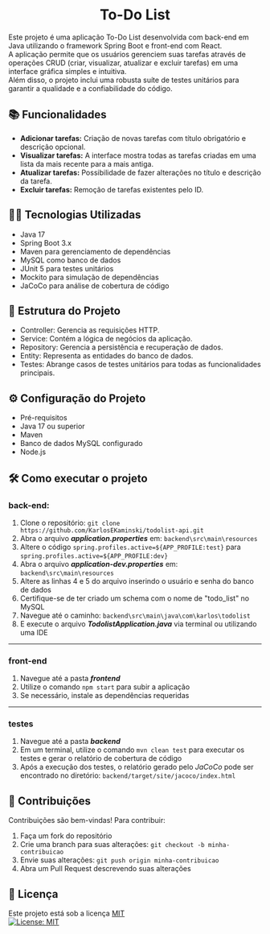 
<h1 align="center">To-Do List</h1>

Este projeto é uma aplicação To-Do List desenvolvida com back-end em Java utilizando o framework Spring Boot e front-end com React.
<br>
A aplicação permite que os usuários gerenciem suas tarefas através de operações CRUD (criar, visualizar, atualizar e excluir tarefas) em uma interface gráfica simples e intuitiva.
<br>
Além disso, o projeto inclui uma robusta suíte de testes unitários para garantir a qualidade e a confiabilidade do código.

## 📚 Funcionalidades
- **Adicionar tarefas:** Criação de novas tarefas com título obrigatório e descrição opcional.
- **Visualizar tarefas:** A interface mostra todas as tarefas criadas em uma lista da mais recente para a mais antiga.
- **Atualizar tarefas:** Possibilidade de fazer alterações no título e descrição da tarefa.
- **Excluir tarefas:** Remoção de tarefas existentes pelo ID.

## 👨‍💻 Tecnologias Utilizadas
- Java 17
- Spring Boot 3.x
- Maven para gerenciamento de dependências
- MySQL como banco de dados
- JUnit 5 para testes unitários
- Mockito para simulação de dependências
- JaCoCo para análise de cobertura de código
  
## 🧱 Estrutura do Projeto
- Controller: Gerencia as requisições HTTP.
- Service: Contém a lógica de negócios da aplicação.
- Repository: Gerencia a persistência e recuperação de dados.
- Entity: Representa as entidades do banco de dados.
- Testes: Abrange casos de testes unitários para todas as funcionalidades principais.

## ⚙ Configuração do Projeto
- Pré-requisitos
- Java 17 ou superior
- Maven
- Banco de dados MySQL configurado
- Node.js

## 🛠 Como executar o projeto
### back-end:
1. Clone o repositório: ``git clone https://github.com/KarlosEKaminski/todolist-api.git``
2. Abra o arquivo **_application.properties_** em: ``backend\src\main\resources``
3. Altere o código ``spring.profiles.active=${APP_PROFILE:test}`` para ``spring.profiles.active=${APP_PROFILE:dev}``
4. Abra o arquivo **_application-dev.properties_** em: ``backend\src\main\resources``
5. Altere as linhas 4 e 5 do arquivo inserindo o usuário e senha do banco de dados
6. Certifique-se de ter criado um schema com o nome de "todo_list" no MySQL
7. Navegue até o caminho: ``backend\src\main\java\com\karlos\todolist``
8. E execute o arquivo **_TodolistApplication.java_** via terminal ou utilizando uma IDE
<hr>

### front-end
1. Navegue até a pasta **_frontend_**
2. Utilize o comando ``npm start`` para subir a aplicação
3. Se necessário, instale as dependências requeridas
<hr>

### testes
1. Navegue até a pasta **_backend_**
2. Em um terminal, utilize o comando ``mvn clean test`` para executar os testes e gerar o relatório de cobertura de código
3. Após a execução dos testes, o relatório gerado pelo _JaCoCo_ pode ser encontrado no diretório: ``backend/target/site/jacoco/index.html``

## 👋 Contribuições
Contribuições são bem-vindas! Para contribuir:
1. Faça um fork do repositório
2. Crie uma branch para suas alterações: ``git checkout -b minha-contribuicao``
3. Envie suas alterações: ``git push origin minha-contribuicao``
4. Abra um Pull Request descrevendo suas alterações

## 📄 Licença
Este projeto está sob a licença [MIT](LICENSE.txt)<br>
[![License: MIT](https://img.shields.io/badge/License-MIT-green.svg)](https://opensource.org/licenses/MIT)
   
